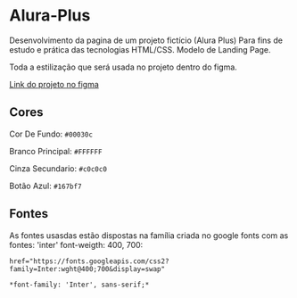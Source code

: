 # Alura-Plus

Desenvolvimento da pagina de um projeto fictício (Alura Plus) Para fins de estudo e prática das tecnologias HTML/CSS. Modelo de Landing Page.

Toda a estilização que será usada no projeto dentro do figma.

[Link do projeto no figma](https://www.figma.com/file/tFDVyNuKhrT2G03k2dCstW/Alura-Plus---Layout?node-id=1%3A77)

## Cores

Cor De Fundo: `#00030c`

Branco Principal: `#FFFFFF`

Cinza Secundario: `#c0c0c0`

Botão Azul: `#167bf7`

## Fontes

As fontes usasdas estão dispostas na família criada no google fonts com as fontes: 'inter' font-weigth: 400, 700:

    href="https://fonts.googleapis.com/css2?family=Inter:wght@400;700&display=swap"

    *font-family: 'Inter', sans-serif;*
